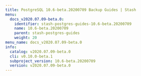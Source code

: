 ```yaml
---
title: PostgreSQL 10.6-beta.20200709 Backup Guides | Stash
menu:
  docs_v2020.07.09-beta.0:
    identifier: stash-postgres-guides-10.6-beta.20200709
    name: 10.6-beta.20200709
    parent: stash-postgres-guides
    weight: 20
menu_name: docs_v2020.07.09-beta.0
info:
  catalog: v2020.07.09-beta.0
  cli: v0.10.0-beta.1
  subproject_version: 10.6-beta.20200709
  version: v2020.07.09-beta.0
---
```


